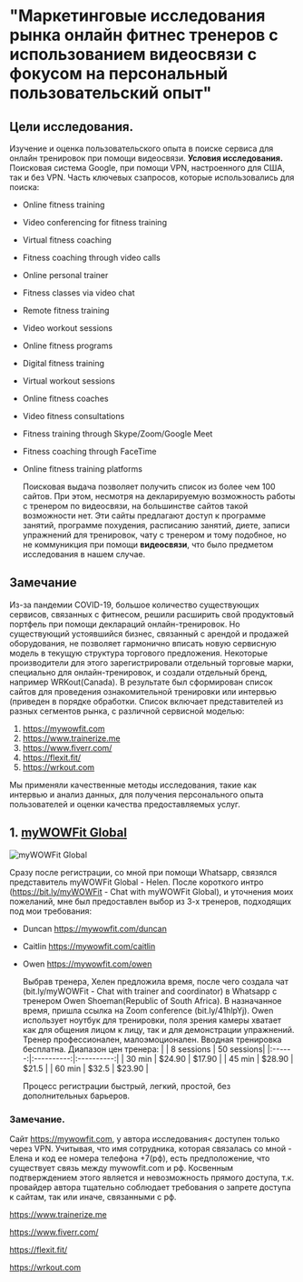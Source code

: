 # "Маркетинговые исследования рынка онлайн фитнес тренеров с использованием видеосвязи с фокусом на персональный пользовательский опыт"

## Цели исследования.
  Изучение и оценка пользовательского опыта в поиске сервиса для онлайн тренировок при помощи видеосвязи. 
__Условия исследования.__
  Поисковая система Google, при помощи VPN, настроенного для США, так и без VPN.
Часть ключевых сзапросов, которые использовались для поиска:
- Online fitness training
- Video conferencing for fitness training
- Virtual fitness coaching
- Fitness coaching through video calls
- Online personal trainer
- Fitness classes via video chat
- Remote fitness training
- Video workout sessions
- Online fitness programs
- Digital fitness training
- Virtual workout sessions
- Online fitness coaches
- Video fitness consultations
- Fitness training through Skype/Zoom/Google Meet
- Fitness coaching through FaceTime
- Online fitness training platforms

  Поисковая выдача позволяет получить список из более чем 100 сайтов. 
  При этом, несмотря на декларируемую возможность работы с тренером по видеосвязи, на большинстве сайтов такой возможности нет. Эти сайты предлагают доступ к программе занятий, программе похудения, расписанию занятий, диете, записи упражнений для тренировок, чату с тренером и тому подобное, но не коммуникция при помощи __видеосвязи__, что было предметом исследования в нашем случае.
## Замечание
Из-за пандемии COVID-19, большое количество существующих сервисов, связанных с фитнесом, решили расширить свой продуктовый портфель при помощи деклараций онлайн-тренировок. Но существующий устоявшийся бизнес, связанный с арендой и продажей оборудования,  не позволяет гармонично вписать новую сервисную модель в текущую структура торгового предложения. Некоторые производители для этого зарегистрировали отдельный торговые марки, специально для онлайн-тренировок, и создали отдельный бренд, например WRKout(Canada).
  В результате был сформирован список сайтов для проведения ознакомительной тренировки или интервью (приведен в порядке обработки. Список включает представителей из разных сегментов рынка, с различной сервисной моделью:

  1. https://mywowfit.com
  2. https://www.trainerize.me
  3. https://www.fiverr.com/
  4. https://flexit.fit/
  5. https://wrkout.com

 Мы применяли качественные методы исследования, такие как интервью и анализ данных, для получения персонального опыта пользователей и оценки качества предоставляемых услуг.



## 1. [myWOWFit Global](https://mywowfit.com)
![myWOWFit Global](https://static.tildacdn.com/tild6434-3634-4135-b363-306566393831/min.png)

  Сразу после регистрации, со мной при помощи Whatsapp, связялся представитель myWOWFit Global - Helen. После короткого интро (https://bit.ly/myWOWFit - Chat with myWOWFit Global), и уточнения моих пожеланий, мне был предоставлен выбор из 3-х тренеров, подходящих под мои требования:
- Duncan https://mywowfit.com/duncan
- Caitlin https://mywowfit.com/caitlin
- Owen https://mywowfit.com/owen 

  Выбрав тренера, Хелен предложила время, после чего создала чат (bit.ly/myWOWFit - Chat with trainer and coordinator) в Whatsapp с тренером Owen Shoeman(Republic of South Africa).
  В назначанное время, пришла ссылка на Zoom conference (bit.ly/41hlpYj). Owen использует ноутбук для тренировки, поля зрения камеры хватает как для общения лицом к лицу, так и для демонстрации упражнений. Тренер профессионален, малоэмоционален. Вводная тренировка бесплатна. Диапазон цен тренера:
    |        | 8 sessions | 50 sessions|
    |:------:|:----------:|:----------:| 
    | 30 min |     $24.90 |     $17.90 |
    | 45 min |     $28.90 |      $21.5 | 
    | 60 min |      $32.5 |     $23.90 |

  Процесс регистрации быстрый, легкий, простой, без дополнительных барьеров.

### Замечание.
  Сайт https://mywowfit.com, у автора исследования< доступен только через VPN. Учитывая, что имя сотрудника, которая связалась со мной - Елена и код ее номера телефона +7(рф), есть предположение, что существует связь между mywowfit.com и рф. Косвенным подтверждением этого является и невозможность прямого доступа, т.к. провайдер автора тщательно соблюдает требования о запрете доступа к сайтам, так или иначе, связанными с рф.




https://www.trainerize.me

https://www.fiverr.com/

https://flexit.fit/

https://wrkout.com

